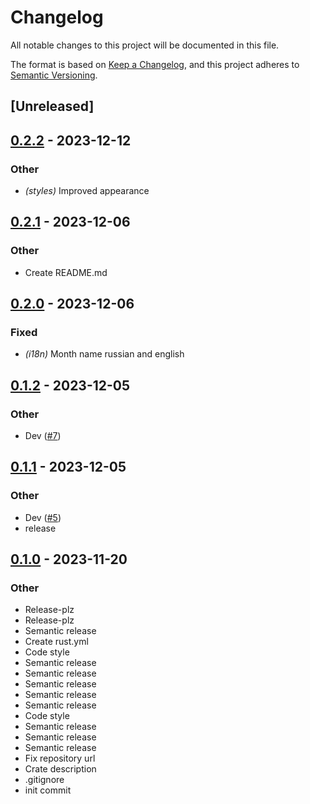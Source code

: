 # Changelog
All notable changes to this project will be documented in this file.

The format is based on [Keep a Changelog](https://keepachangelog.com/en/1.0.0/),
and this project adheres to [Semantic Versioning](https://semver.org/spec/v2.0.0.html).

## [Unreleased]

## [0.2.2](https://github.com/averichev/yew-datepicker/compare/v0.2.1...v0.2.2) - 2023-12-12

### Other
- *(styles)* Improved appearance

## [0.2.1](https://github.com/averichev/yew-datepicker/compare/v0.2.0...v0.2.1) - 2023-12-06

### Other
- Create README.md

## [0.2.0](https://github.com/averichev/yew-datepicker/compare/v0.1.2...v0.2.0) - 2023-12-06

### Fixed
- *(i18n)* Month name russian and english

## [0.1.2](https://github.com/averichev/yew-datepicker/compare/v0.1.1...v0.1.2) - 2023-12-05

### Other
- Dev ([#7](https://github.com/averichev/yew-datepicker/pull/7))

## [0.1.1](https://github.com/averichev/yew-datepicker/compare/v0.1.0...v0.1.1) - 2023-12-05

### Other
- Dev ([#5](https://github.com/averichev/yew-datepicker/pull/5))
- release

## [0.1.0](https://github.com/averichev/yew-datepicker/releases/tag/v0.1.0) - 2023-11-20

### Other
- Release-plz
- Release-plz
- Semantic release
- Create rust.yml
- Code style
- Semantic release
- Semantic release
- Semantic release
- Semantic release
- Semantic release
- Code style
- Semantic release
- Semantic release
- Semantic release
- Fix repository url
- Crate description
- .gitignore
- init commit
